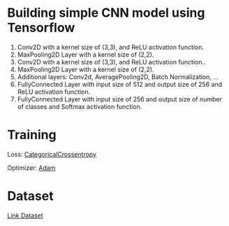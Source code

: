 # Building simple CNN model using Tensorflow

1. Conv2D with a kernel size of (3,3), and ReLU activation function.
2. MaxPooling2D Layer with a kernel size of (2,2).
3. Conv2D with a kernel size of (3,3), and ReLU activation function..
4. MaxPooling2D Layer with a kernel size of (2,2).
5. Additional layers: Conv2d, AveragePooling2D, Batch Normalization, ...
6. FullyConnected Layer with input size of 512 and output size of 256 and ReLU activation function.
7. FullyConnected Layer with input size of 256 and output size of number of classes and Softmax activation function.

# Training

Loss: [CategoricalCrossentropy](https://www.tensorflow.org/api_docs/python/tf/keras/losses/CategoricalCrossentropy)

Optimizer: [Adam](https://www.tensorflow.org/api_docs/python/tf/keras/optimizers/Adam)

# Dataset
[Link Dataset](https://www.kaggle.com/datasets/mauriciofigueiredo/amazon-fruits-small)
